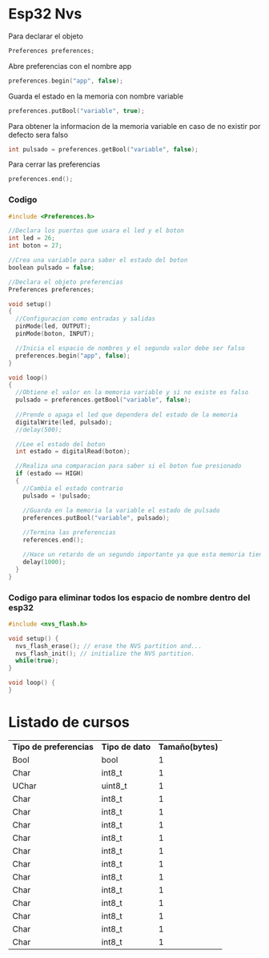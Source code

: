 # Esp32 Nvs

Para declarar el objeto
```c++
Preferences preferences;
```

Abre preferencias con el nombre app
```c++
preferences.begin("app", false);
```

Guarda el estado en la memoria con nombre variable
```c++
preferences.putBool("variable", true);
```

Para obtener la informacion de la memoria variable en caso de no existir por defecto sera falso
```c++
int pulsado = preferences.getBool("variable", false);
```

Para cerrar las preferencias
```c++
preferences.end();
```

### Codigo
```c++
#include <Preferences.h>

//Declara los puertos que usara el led y el boton
int led = 26;
int boton = 27;

//Crea una variable para saber el estado del boton
boolean pulsado = false;

//Declara el objeto preferencias
Preferences preferences;

void setup()
{
  //Configuracion como entradas y salidas
  pinMode(led, OUTPUT);
  pinMode(boton, INPUT);

  //Inicia el espacio de nombres y el segundo valor debe ser falso
  preferences.begin("app", false);
}

void loop()
{
  //Obtiene el valor en la memoria variable y si no existe es falso
  pulsado = preferences.getBool("variable", false);
 
  //Prende o apaga el led que dependera del estado de la memoria
  digitalWrite(led, pulsado);
  //delay(500);

  //Lee el estado del boton
  int estado = digitalRead(boton);

  //Realiza una comparacion para saber si el boton fue presionado
  if (estado == HIGH)
  {
    //Cambia el estado contrario
    pulsado = !pulsado;

    //Guarda en la memoria la variable el estado de pulsado
    preferences.putBool("variable", pulsado);
    
    //Termina las preferencias
    references.end();

    //Hace un retardo de un segundo importante ya que esta memoria tiene un limite de escritura
    delay(1000); 
  }
}
```

### Codigo para eliminar todos los espacio de nombre dentro del esp32

```c++
#include <nvs_flash.h>

void setup() {
  nvs_flash_erase(); // erase the NVS partition and...
  nvs_flash_init(); // initialize the NVS partition.
  while(true);
}

void loop() {
}
``` 


<html>

<body>

<h1>Listado de cursos</h1>

<table>
<tr>
  <td><strong>Tipo de preferencias</strong></td>
  <td><strong>Tipo de dato</strong></td>
  <td><strong>Tamaño(bytes)</strong></td>
</tr>

<tr>
  <td>Bool</td>
  <td>bool</td>
  <td>1</td>
</tr>

<tr>
  <td>Char</td>
  <td>int8_t</td>
  <td>1</td>
</tr>

<tr>
  <td>UChar</td>
  <td>uint8_t</td>
  <td>1</td>
</tr>
  
  <tr>
  <td>Char</td>
  <td>int8_t</td>
  <td>1</td>
</tr>
  <tr>
  <td>Char</td>
  <td>int8_t</td>
  <td>1</td>
</tr>
  <tr>
  <td>Char</td>
  <td>int8_t</td>
  <td>1</td>
</tr>
  <tr>
  <td>Char</td>
  <td>int8_t</td>
  <td>1</td>
</tr>
  <tr>
  <td>Char</td>
  <td>int8_t</td>
  <td>1</td>
</tr>
  <tr>
  <td>Char</td>
  <td>int8_t</td>
  <td>1</td>
</tr>
  <tr>
  <td>Char</td>
  <td>int8_t</td>
  <td>1</td>
</tr>
  <tr>
  <td>Char</td>
  <td>int8_t</td>
  <td>1</td>
</tr>
  <tr>
  <td>Char</td>
  <td>int8_t</td>
  <td>1</td>
</tr>
  <tr>
  <td>Char</td>
  <td>int8_t</td>
  <td>1</td>
</tr>
  <tr>
  <td>Char</td>
  <td>int8_t</td>
  <td>1</td>
</tr>
  <tr>
  <td>Char</td>
  <td>int8_t</td>
  <td>1</td>
</tr>
</table>

</body>
</html>

  </tr>

</table>

